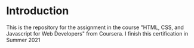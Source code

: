 # Introduction
This is the repository for the assignment in the course "HTML, CSS, and Javascript for Web Developers" from Coursera. I finish this certification in Summer 2021
